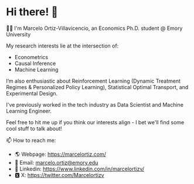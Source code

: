 # Hi there! 👀

🙋‍♂️ I'm Marcelo Ortiz-Villavicencio, an Economics Ph.D. student @ Emory University 

My research interests lie at the intersection of:
- Econometrics
- Causal Inference
- Machine Learning

I’m also enthusiastic about Reinforcement Learning (Dynamic Treatment Regimes & Personalized Policy Learning), Statistical Optimal Transport, and Experimental Design.

I've previously worked in the tech industry as Data Scientist and Machine Learning Engineer.

Feel free to hit me up if you think our interests align - I bet we'll find some cool stuff to talk about! 

📫 How to reach me: 
- 🌎 Webpage: https://marcelortiz.com/
- 📧 Email: marcelo.ortiz@emory.edu
- 👔 Linkedin: https://www.linkedin.com/in/marcelortizv/
- 🆇 X: https://twitter.com/Marcelortizv

<!---
marcelortizv/marcelortizv is a ✨ special ✨ repository because its `README.md` (this file) appears on your GitHub profile.
You can click the Preview link to take a look at your changes.
--->

